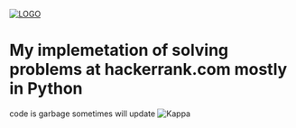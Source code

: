 
 [![LOGO](https://user-images.githubusercontent.com/1194257/65596422-1cef2080-df97-11e9-9abb-a225204d1805.png)](https://www.hackerrank.com)

# My implemetation of solving problems at hackerrank.com mostly in Python

code is garbage sometimes will update ![Kappa](https://static-cdn.jtvnw.net/emoticons/v1/25/1.0)
